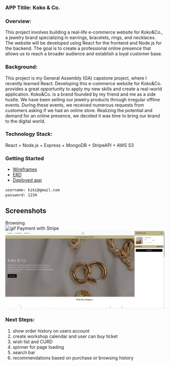 ### APP Titile: Koko & Co.

### Overview: 
This project involves building a real-life e-commerce website for Koko&Co., a jewelry brand specializing in earrings, bracelets, rings, and necklaces. The website will be developed using React for the frontend and Node.js for the backend. The goal is to create a professional online presence that allows us to reach a broader audience and establish a loyal customer base.

### Background:
This project is my General Assembly (GA) capstone project, where I recently learned React. Developing this e-commerce website for Koko&Co. provides a great opportunity to apply my new skills and create a real-world application. Koko&Co. is a brand founded by my friend and me as a side hustle. We have been selling our jewelry products through irregular offline events. During these events, we received numerous requests from customers asking if we had an online store. Realizing the potential and demand for an online presence, we decided it was time to bring our brand to the digital world.

### Technology Stack: 
React + Node.js + Express + MongoDB + StripeAPI + AWS S3

### Getting Started
- 	[Wireframes](https://www.figma.com/design/Qdc4oj0InVHO1fayzd2j9i/GA_Project4%EF%BC%9A-Jewellery-E-commerce-website?node-id=0-1&t=wzI68T7lBrJA6sby-1)
- 	[ERD](https://miro.com/welcomeonboard/MHpxbGtwTWFCNENCbkZpcEpPeHV4ZjlIdDVwRzdmMFlhbDExTDNydXl2MUpPWXJJelVqT2l3anNnOHc5WW9pVXwzMDc0NDU3MzQ3NTgxOTY0ODMyfDI=?share_link_id=254373635289)
- 	[Deployed app](https://kokoandco.onrender.com)


```
username: kiki@gmail.com
password: 1234
```

## Screenshots
Browsing</br>
![gif](./public/browsing.gif)
Payment with Stripe</br>
![gif](./public/payment.gif)


### Next Steps:
1. show order history on users account
2. create workshop calendar and user can buy ticket
3. wish list and CURD
4. spinner for page loading
5. search bar
6. recommendations based on purchase or browsing history